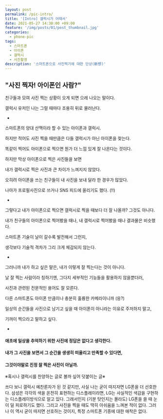 ```yaml
---
layout: post
permalink: /pic-intro/
title: '[Intro] 갤럭시가 어때서'
date: 2021-05-27 14:30:00 +09:00
feature: '/img/posts/01/post_thumbnail.jpg'
categories:
  - phone-pic
tags:
  - 스마트폰
  - 아이폰
  - 갤럭시
  - 사진촬영
description: '스마트폰으로 사진찍기에 대한 단상(斷想)'
---
```


## "사진 찍자! 아이폰인 사람?"

친구들과 모여 사진 찍는 상황이 오게 되면 으레 나오는 말이다.

갤럭시 유저인 나는 그럴 때마다 조용히 뒤로 물러난다.

-

스마트폰의 양대 산맥이라 할 수 있는 아이폰과 갤럭시.

하지만 적어도 사진 찍을 때만큼은 다들 갤럭시가 아닌 아이폰을 찾는다.

똑같이 찍어도 아이폰으로 찍으면 뭔가 더 느낌 있게 잘 나온다는 것이다.

하지만 막상 아이폰으로 찍은 사진들을 보면

내가 갤럭시로 찍은 사진과 큰 차이가 느껴지지 않았다.

오히려 아이폰을 쓰는 친구들이 내 사진을 보내 달라 한 경우가 많았다.

나아가 프로필사진으로 쓰거나 SNS 피드에 올리기도 했다. (!!)

-

그렇다고 내가 아이폰으로 찍으면 갤럭시로 찍을 때보다 더 잘 나올까? 그것도 아니다.

내가 친구들의 아이폰으로 찍어봤을 때나, 내 갤럭시로 찍어봤을 때나 결과물은 비슷했다.

스마트폰 기술이 날이 갈수록 발전해서 그런지,

생각보다 기술적 격차가 그리 크게 체감되지 않는다.

-

그러니까 내가 하고 싶은 말은, 내가 이렇게 잘 찍는다는 것이 아니다.

날 잘 찍는 사람이라 칭하기엔, 그다지 세부적인 기능들을 활용하지 않을뿐더러,

사진과 관련된 전문적인 용어도 잘 모른다.

다른 스마트폰도 아이폰 만큼이나 충분히 훌륭한 카메라이니까 (응?)

일상의 순간들을 사진으로 남기고 싶을 때 아이폰이 아니라는 이유로 주저하지 말고,

기꺼이 찍으라고 말하고 싶다.

-

#### 애초에 일상을 추억하기 위한 사진에 정답은 없다고 생각한다.

#### 내가 그 사진을 보면서 그 순간을 생생히 떠올리고 만족할 수 있다면,

#### 그것이야말로 진정 잘 찍은 사진이 아닐까.



※혹시나 갤럭시를 찬양하는 글로 볼까 싶어 덧붙이는 글※

쓰다 보니 갤럭시 예찬론자가 된 것 같지만, 사실 나는 굳이 따지자면 LG폰을 더 선호한다.
삼성은 각각의 색을 온전히 표현하는 디스플레이라면, LG는 사실적인 색감을 구현하는 디스플레이방식으로 알고 있다.
그래서인지 (기분 탓인지는 몰라도) LG폰을 쓸 때 눈이 덜 피로하기도 했다. 그리고 사진을 찍을 때도 딱히 아쉬움을 느껴본 적이 없다.
그러나 이 역시 굳이 따지면 선호하는 것이지, 특정 스마트폰 기종에 대한 애착은 없다.
